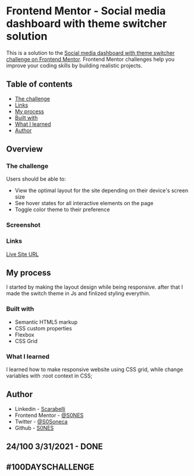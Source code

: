 # Frontend Mentor - Social media dashboard with theme switcher solution

This is a solution to the [Social media dashboard with theme switcher challenge on Frontend Mentor](https://www.frontendmentor.io/challenges/social-media-dashboard-with-theme-switcher-6oY8ozp_H). Frontend Mentor challenges help you improve your coding skills by building realistic projects. 

## Table of contents

- [The challenge](#the-challenge)
- [Links](#links)
- [My process](#my-process)
- [Built with](#built-with)
- [What I learned](#what-i-learned)
- [Author](#author)

## Overview

### The challenge

Users should be able to:

- View the optimal layout for the site depending on their device's screen size
- See hover states for all interactive elements on the page
- Toggle color theme to their preference

### Screenshot

### Links

[Live Site URL](https://sones-100days.netlify.app/day21to30/themeswitch)

## My process
  I started by making the layout design while being responsive. after that I made the switch theme in Js and finlized styling everythin.
### Built with

- Semantic HTML5 markup
- CSS custom properties
- Flexbox
- CSS Grid

### What I learned

  I learned how to make responsive website using CSS grid, while change variables with :root context in CSS;

## Author

- Linkedin - [Scarabelli](https://www.linkedin.com/in/scarabelli/)
- Frontend Mentor - [@S0NES](https://www.frontendmentor.io/profile/S0NES)
- Twitter - [@S0Soneca](https://www.twitter.com/S0Soneca)
- Github - [S0NES](https://github.com/S0NES)

## 24/100 3/31/2021 - DONE

## #100DAYSCHALLENGE

